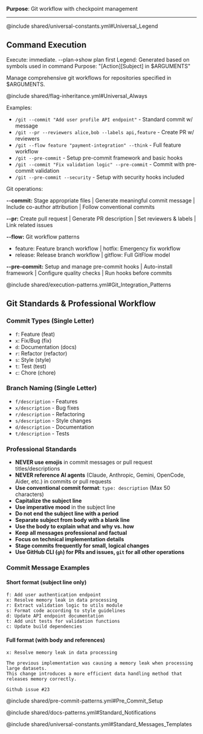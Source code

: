 **Purpose**: Git workflow with checkpoint management

---

@include shared/universal-constants.yml#Universal_Legend

## Command Execution
Execute: immediate. --plan→show plan first
Legend: Generated based on symbols used in command
Purpose: "[Action][Subject] in $ARGUMENTS"

Manage comprehensive git workflows for repositories specified in $ARGUMENTS.

@include shared/flag-inheritance.yml#Universal_Always

Examples:
- `/git --commit "Add user profile API endpoint"` - Standard commit w/ message
- `/git --pr --reviewers alice,bob --labels api,feature` - Create PR w/ reviewers
- `/git --flow feature "payment-integration" --think` - Full feature workflow
- `/git --pre-commit` - Setup pre-commit framework and basic hooks
- `/git --commit "Fix validation logic" --pre-commit` - Commit with pre-commit validation
- `/git --pre-commit --security` - Setup with security hooks included

Git operations:

**--commit:** Stage appropriate files | Generate meaningful commit message | Include co-author attribution | Follow conventional commits

**--pr:** Create pull request | Generate PR description | Set reviewers & labels | Link related issues

**--flow:** Git workflow patterns
- feature: Feature branch workflow | hotfix: Emergency fix workflow
- release: Release branch workflow | gitflow: Full GitFlow model

**--pre-commit:** Setup and manage pre-commit hooks | Auto-install framework | Configure quality checks | Run hooks before commits

@include shared/execution-patterns.yml#Git_Integration_Patterns

## Git Standards & Professional Workflow

### Commit Types (Single Letter)
- `f`: Feature (feat)
- `x`: Fix/Bug (fix)
- `d`: Documentation (docs)
- `r`: Refactor (refactor)
- `s`: Style (style)
- `t`: Test (test)
- `c`: Chore (chore)

### Branch Naming (Single Letter)
- `f/description` - Features
- `x/description` - Bug fixes
- `r/description` - Refactoring
- `s/description` - Style changes
- `d/description` - Documentation
- `t/description` - Tests

### Professional Standards
- **NEVER use emojis** in commit messages or pull request titles/descriptions
- **NEVER reference AI agents** (Claude, Anthropic, Gemini, OpenCode, Aider, etc.) in commits or pull requests
- **Use conventional commit format**: `type: description` (Max 50 characters)
- **Capitalize the subject line**
- **Use imperative mood** in the subject line
- **Do not end the subject line with a period**
- **Separate subject from body with a blank line**
- **Use the body to explain what and why vs. how**
- **Keep all messages professional and factual**
- **Focus on technical implementation details**
- **Stage commits frequently for small, logical changes**
- **Use GitHub CLI (`gh`) for PRs and issues, `git` for all other operations**

### Commit Message Examples

#### Short format (subject line only)
```
f: Add user authentication endpoint
x: Resolve memory leak in data processing
r: Extract validation logic to utils module
s: Format code according to style guidelines
d: Update API endpoint documentation
t: Add unit tests for validation functions
c: Update build dependencies
```

#### Full format (with body and references)
```
x: Resolve memory leak in data processing

The previous implementation was causing a memory leak when processing large datasets.
This change introduces a more efficient data handling method that releases memory correctly.

Github issue #23
```

@include shared/pre-commit-patterns.yml#Pre_Commit_Setup

@include shared/docs-patterns.yml#Standard_Notifications

@include shared/universal-constants.yml#Standard_Messages_Templates